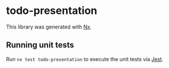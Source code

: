 # todo-presentation

This library was generated with [Nx](https://nx.dev).

## Running unit tests

Run `nx test todo-presentation` to execute the unit tests via [Jest](https://jestjs.io).
